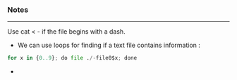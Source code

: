 ### Notes

---

Use cat < - if the file begins with a dash.

- We can use loops for finding if a text file contains information : 
```py
for x in {0..9}; do file ./-file0$x; done
```

- 

